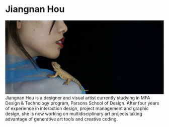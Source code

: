 # Jiangnan Hou
![bio](/img/bio.png)
Jiangnan Hou is a designer and visual artist currently studying in MFA Design & Technology
program, Parsons School of Design. After four years of experience in interaction design,
project management and graphic design, she is now working on multidisciplinary art projects
taking advantage of generative art tools and creative coding.
